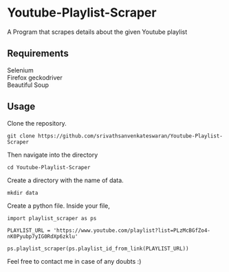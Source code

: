 # Youtube-Playlist-Scraper
A Program that scrapes details about the given Youtube playlist

## Requirements
Selenium </br>
Firefox geckodriver </br>
Beautiful Soup </br>

## Usage

Clone the repository.
```
git clone https://github.com/srivathsanvenkateswaran/Youtube-Playlist-Scraper
```

Then navigate into the directory
```
cd Youtube-Playlist-Scraper
```
Create a directory with the name of data.
```
mkdir data
```
Create a python file. Inside your file,
```
import playlist_scraper as ps

PLAYLIST_URL = 'https://www.youtube.com/playlist?list=PLzMcBGfZo4-nK0Pyubp7yIG0RdXp6zklu'

ps.playlist_scraper(ps.playlist_id_from_link(PLAYLIST_URL))
```

Feel free to contact me in case of any doubts :)
